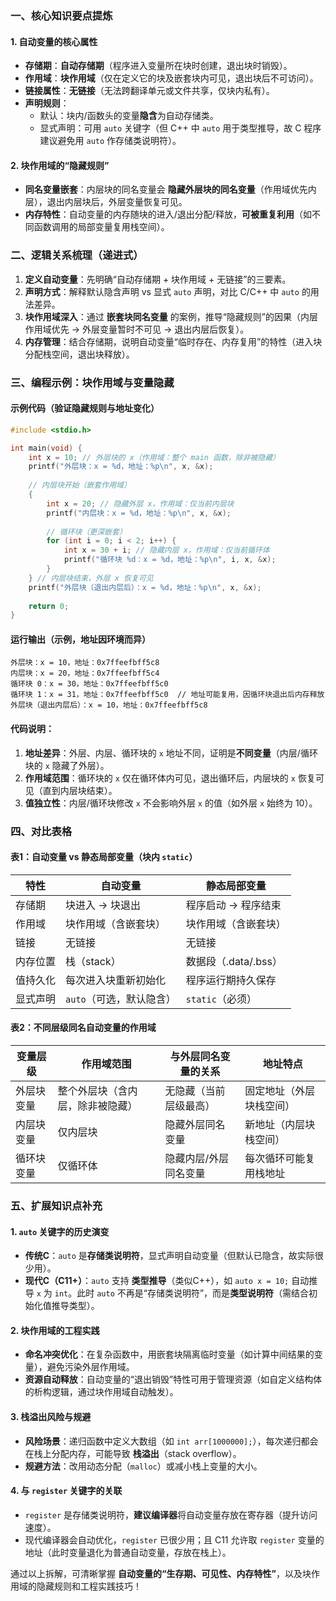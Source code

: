 ### 一、核心知识要点提炼  
#### 1. 自动变量的核心属性  
- **存储期**：**自动存储期**（程序进入变量所在块时创建，退出块时销毁）。  
- **作用域**：**块作用域**（仅在定义它的块及嵌套块内可见，退出块后不可访问）。  
- **链接属性**：**无链接**（无法跨翻译单元或文件共享，仅块内私有）。  
- **声明规则**：  
  - 默认：块内/函数头的变量**隐含**为自动存储类。  
  - 显式声明：可用 `auto` 关键字（但 C++ 中 `auto` 用于类型推导，故 C 程序建议避免用 `auto` 作存储类说明符）。  


#### 2. 块作用域的“隐藏规则”  
- **同名变量嵌套**：内层块的同名变量会 **隐藏外层块的同名变量**（作用域优先内层），退出内层块后，外层变量恢复可见。  
- **内存特性**：自动变量的内存随块的进入/退出分配/释放，**可被重复利用**（如不同函数调用的局部变量复用栈空间）。  




### 二、逻辑关系梳理（递进式）  
1. **定义自动变量**：先明确“自动存储期 + 块作用域 + 无链接”的三要素。  
2. **声明方式**：解释默认隐含声明 vs 显式 `auto` 声明，对比 C/C++ 中 `auto` 的用法差异。  
3. **块作用域深入**：通过 **嵌套块同名变量** 的案例，推导“隐藏规则”的因果（内层作用域优先 → 外层变量暂时不可见 → 退出内层后恢复）。  
4. **内存管理**：结合存储期，说明自动变量“临时存在、内存复用”的特性（进入块分配栈空间，退出块释放）。  




### 三、编程示例：块作用域与变量隐藏  
#### 示例代码（验证隐藏规则与地址变化）  
```c
#include <stdio.h>

int main(void) {
    int x = 10; // 外层块的 x（作用域：整个 main 函数，除非被隐藏）
    printf("外层块：x = %d，地址：%p\n", x, &x);
    
    // 内层块开始（嵌套作用域）
    {
        int x = 20; // 隐藏外层 x，作用域：仅当前内层块
        printf("内层块：x = %d，地址：%p\n", x, &x);
        
        // 循环块（更深嵌套）
        for (int i = 0; i < 2; i++) {
            int x = 30 + i; // 隐藏内层 x，作用域：仅当前循环体
            printf("循环块 %d：x = %d，地址：%p\n", i, x, &x);
        }
    } // 内层块结束，外层 x 恢复可见
    printf("外层块（退出内层后）：x = %d，地址：%p\n", x, &x);
    
    return 0;
}
```  

#### 运行输出（示例，地址因环境而异）  
```
外层块：x = 10，地址：0x7ffeefbff5c8  
内层块：x = 20，地址：0x7ffeefbff5c4  
循环块 0：x = 30，地址：0x7ffeefbff5c0  
循环块 1：x = 31，地址：0x7ffeefbff5c0  // 地址可能复用，因循环块退出后内存释放  
外层块（退出内层后）：x = 10，地址：0x7ffeefbff5c8  
```  

#### 代码说明：  
1. **地址差异**：外层、内层、循环块的 `x` 地址不同，证明是**不同变量**（内层/循环块的 `x` 隐藏了外层）。  
2. **作用域范围**：循环块的 `x` 仅在循环体内可见，退出循环后，内层块的 `x` 恢复可见（直到内层块结束）。  
3. **值独立性**：内层/循环块修改 `x` 不会影响外层 `x` 的值（如外层 `x` 始终为 10）。  




### 四、对比表格  
#### 表1：自动变量 vs 静态局部变量（块内 `static`）  
| **特性**       | 自动变量                     | 静态局部变量                 |  
|----------------|------------------------------|------------------------------|  
| 存储期         | 块进入 → 块退出             | 程序启动 → 程序结束         |  
| 作用域         | 块作用域（含嵌套块）         | 块作用域（含嵌套块）         |  
| 链接           | 无链接                       | 无链接                       |  
| 内存位置       | 栈（stack）                  | 数据段（.data/.bss）         |  
| 值持久化       | 每次进入块重新初始化         | 程序运行期持久保存           |  
| 显式声明       | `auto`（可选，默认隐含）     | `static`（必须）             |  


#### 表2：不同层级同名自动变量的作用域  
| **变量层级**   | 作用域范围                  | 与外层同名变量的关系         | 地址特点                     |  
|----------------|-----------------------------|------------------------------|------------------------------|  
| 外层块变量     | 整个外层块（含内层，除非被隐藏） | 无隐藏（当前层级最高）       | 固定地址（外层块栈空间）     |  
| 内层块变量     | 仅内层块                    | 隐藏外层同名变量             | 新地址（内层块栈空间）       |  
| 循环块变量     | 仅循环体                    | 隐藏内层/外层同名变量        | 每次循环可能复用栈地址       |  




### 五、扩展知识点补充  
#### 1. `auto` 关键字的历史演变  
- **传统C**：`auto` 是**存储类说明符**，显式声明自动变量（但默认已隐含，故实际很少用）。  
- **现代C（C11+）**：`auto` 支持 **类型推导**（类似C++），如 `auto x = 10;` 自动推导 `x` 为 `int`。此时 `auto` 不再是“存储类说明符”，而是**类型说明符**（需结合初始化值推导类型）。  

#### 2. 块作用域的工程实践  
- **命名冲突优化**：在复杂函数中，用嵌套块隔离临时变量（如计算中间结果的变量），避免污染外层作用域。  
- **资源自动释放**：自动变量的“退出销毁”特性可用于管理资源（如自定义结构体的析构逻辑，通过块作用域自动触发）。  

#### 3. 栈溢出风险与规避  
- **风险场景**：递归函数中定义大数组（如 `int arr[1000000];`），每次递归都会在栈上分配内存，可能导致 **栈溢出**（stack overflow）。  
- **规避方法**：改用动态分配（`malloc`）或减小栈上变量的大小。  

#### 4. 与 `register` 关键字的关联  
- `register` 是存储类说明符，**建议编译器**将自动变量存放在寄存器（提升访问速度）。  
- 现代编译器会自动优化，`register` 已很少用；且 C11 允许取 `register` 变量的地址（此时变量退化为普通自动变量，存放在栈上）。  




通过以上拆解，可清晰掌握 **自动变量的“生存期、可见性、内存特性”**，以及块作用域的隐藏规则和工程实践技巧！
